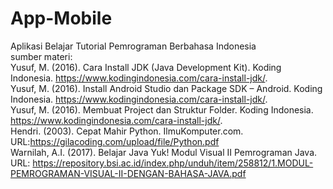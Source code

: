 # App-Mobile
Aplikasi Belajar Tutorial Pemrograman Berbahasa Indonesia<br />
sumber materi:
<br />Yusuf, M. (2016). Cara Install JDK (Java Development Kit). Koding Indonesia. https://www.kodingindonesia.com/cara-install-jdk/.
<br />Yusuf, M. (2016). Install Android Studio dan Package SDK – Android. Koding Indonesia. https://www.kodingindonesia.com/cara-install-jdk/.
<br />Yusuf, M. (2016). Membuat Project dan Struktur Folder. Koding Indonesia. https://www.kodingindonesia.com/cara-install-jdk/.
<br />Hendri. (2003). Cepat Mahir Python. IlmuKomputer.com. URL:https://gilacoding.com/upload/file/Python.pdf
<br />Warnilah, A.I. (2017). Belajar Java Yuk! Modul Visual II Pemrograman Java. URL: https://repository.bsi.ac.id/index.php/unduh/item/258812/1.MODUL-PEMROGRAMAN-VISUAL-II-DENGAN-BAHASA-JAVA.pdf
